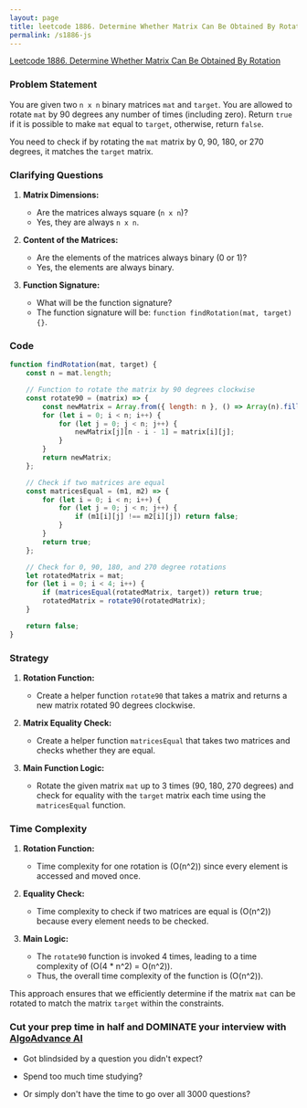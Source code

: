 ```yaml
---
layout: page
title: leetcode 1886. Determine Whether Matrix Can Be Obtained By Rotation
permalink: /s1886-js
---
```

[Leetcode 1886. Determine Whether Matrix Can Be Obtained By Rotation](https://algoadvance.github.io/algoadvance/l1886)
### Problem Statement

You are given two `n x n` binary matrices `mat` and `target`. You are allowed to rotate `mat` by 90 degrees any number of times (including zero). Return `true` if it is possible to make `mat` equal to `target`, otherwise, return `false`.

You need to check if by rotating the `mat` matrix by 0, 90, 180, or 270 degrees, it matches the `target` matrix.

### Clarifying Questions

1. **Matrix Dimensions:**
   - Are the matrices always square (`n x n`)? 
   - Yes, they are always `n x n`.

2. **Content of the Matrices:**
   - Are the elements of the matrices always binary (0 or 1)?
   - Yes, the elements are always binary.

3. **Function Signature:**
   - What will be the function signature?
   - The function signature will be: `function findRotation(mat, target) {}`.
   
### Code

```javascript
function findRotation(mat, target) {
    const n = mat.length;

    // Function to rotate the matrix by 90 degrees clockwise
    const rotate90 = (matrix) => {
        const newMatrix = Array.from({ length: n }, () => Array(n).fill(0));
        for (let i = 0; i < n; i++) {
            for (let j = 0; j < n; j++) {
                newMatrix[j][n - i - 1] = matrix[i][j];
            }
        }
        return newMatrix;
    };

    // Check if two matrices are equal
    const matricesEqual = (m1, m2) => {
        for (let i = 0; i < n; i++) {
            for (let j = 0; j < n; j++) {
                if (m1[i][j] !== m2[i][j]) return false;
            }
        }
        return true;
    };

    // Check for 0, 90, 180, and 270 degree rotations
    let rotatedMatrix = mat;
    for (let i = 0; i < 4; i++) {
        if (matricesEqual(rotatedMatrix, target)) return true;
        rotatedMatrix = rotate90(rotatedMatrix);
    }

    return false;
}
```

### Strategy

1. **Rotation Function:**
   - Create a helper function `rotate90` that takes a matrix and returns a new matrix rotated 90 degrees clockwise.
  
2. **Matrix Equality Check:**
   - Create a helper function `matricesEqual` that takes two matrices and checks whether they are equal.
  
3. **Main Function Logic:**
   - Rotate the given matrix `mat` up to 3 times (90, 180, 270 degrees) and check for equality with the `target` matrix each time using the `matricesEqual` function.

### Time Complexity

1. **Rotation Function:**
   - Time complexity for one rotation is \(O(n^2)\) since every element is accessed and moved once.

2. **Equality Check:**
   - Time complexity to check if two matrices are equal is \(O(n^2)\) because every element needs to be checked.

3. **Main Logic:**
   - The `rotate90` function is invoked 4 times, leading to a time complexity of \(O(4 * n^2) = O(n^2)\).
   - Thus, the overall time complexity of the function is \(O(n^2)\).

This approach ensures that we efficiently determine if the matrix `mat` can be rotated to match the matrix `target` within the constraints.


### Cut your prep time in half and DOMINATE your interview with [AlgoAdvance AI](https://algoAdvance.com)

- Got blindsided by a question you didn't expect?

- Spend too much time studying?

- Or simply don't have the time to go over all 3000 questions?

